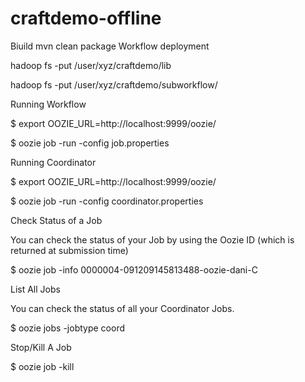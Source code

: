 # craftdemo-offline

Biuild
mvn clean package
Workflow deployment

hadoop fs -put   /user/xyz/craftdemo/lib


hadoop fs -put    /user/xyz/craftdemo/subworkflow/



Running Workflow

$ export OOZIE_URL=http://localhost:9999/oozie/

$ oozie job -run -config job.properties

Running Coordinator

$ export OOZIE_URL=http://localhost:9999/oozie/

$ oozie job -run -config coordinator.properties


Check Status of a Job

You can check the status of your Job by using the Oozie ID (which is returned at submission time)

$ oozie job -info 0000004-091209145813488-oozie-dani-C



List All Jobs

You can check the status of all your Coordinator Jobs.

$ oozie jobs -jobtype coord

Stop/Kill A Job

$ oozie job -kill <oozie ID>



